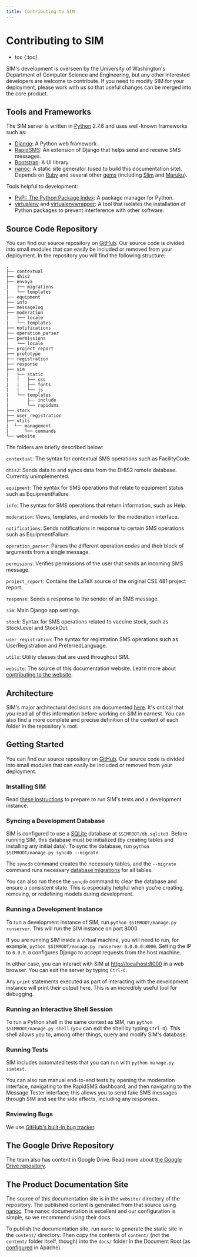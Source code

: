 ```yaml
---
title: Contributing to SIM
---
```


# Contributing to SIM

* toc
{:toc}

SIM's development is overseen by the University of Washington's Department of Computer Science and Engineering, but any other interested developers are welcome to contribute. If you need to modify SIM for your deployment, please work with us so that useful changes can be merged into the core product.

## Tools and Frameworks

The SIM server is written in [Python](https://www.python.org/) 2.7.6 and uses well-known frameworks such as:

* [Django](http://www.djangoproject.com): A Python web framework.
* [RapidSMS](http://www.rapidsms.org): An extension of Django that helps send and receive SMS messages.
* [Bootstrap](http://www.getbootstrap.com): A UI library.
* [nanoc](http://nanoc.ws/): A static site generator (used to build this documentation site). Depends on [Ruby](https://www.ruby-lang.org/en/) and several other [gems](http://guides.rubygems.org/) (including [Slim](http://slim-lang.com/) and [Maruku](http://maruku.rubyforge.org/maruku.html)).

Tools helpful to development:

* [PyPI: The Python Package Index](https://pypi.python.org/pypi/pip): A package manager for Python.
* [virtualenv](https://pypi.python.org/pypi/virtualenv) and [virtualenvwrapper](http://virtualenvwrapper.readthedocs.org/en/latest/index.html): A tool that isolates the installation of Python packages to prevent interference with other software.

## Source Code Repository

You can find our source repository on [GitHub](https://github.com/ireynolds/sms-immunization-manager). Our source code is divided into small modules that can easily be included or removed from your deployment. In the repository you will find the following structure:

    .
    ├── contextual
    ├── dhis2
    ├── envaya
    |   ├── migrations
    |   └── templates
    ├── equipment
    ├── info
    ├── messagelog
    ├── moderation
    |   ├── locale
    |   └── templates
    ├── notifications
    ├── operation_parser
    ├── permissions
    |   └── locale
    ├── project_report
    ├── prototype
    ├── registration
    ├── response
    ├── sim
    |   ├── static
    |   |   ├── css
    |   |   ├── fonts
    |   |   └── js
    |   └── templates
    |       ├── include
    |       └── rapidsms
    ├── stock
    ├── user_registration
    ├── utils
    |  └── management
    |      └── commands
    └── website

The folders are briefly described below:

`contextual`: The syntax for contextual SMS operations such as FacilityCode.

`dhis2`: Sends data to and syncs data from the DHIS2 remote database. Currently unimplemented.

`equipment`: The syntax for SMS operations that relate to equipment status such as EquipmentFailure.

`info`: The syntax for SMS operations that return information, such as Help.

`moderation`: Views, templates, and models for the moderation interface. 

`notifications`: Sends notifications in response to certain SMS operations such as EquipmentFailure.

`operation_parser`: Parses the different operation codes and their block of arguments from a single message.

`permisions`: Verifies permissions of the user that sends an incoming SMS message.

`project_report`: Contains the LaTeX source of the original CSE 481 project report.

`response`: Sends a response to the sender of an SMS message.

`sim`: Main Django app settings.

`stock`: Syntax for SMS operations related to vaccine stock, such as StockLevel and StockOut.

`user_registration`: The syntax for registration SMS operations such as UserRegistration and PreferredLanguage.

`utils`: Utility classes that are used throughout SIM.

`website`: The source of this documentation website. Learn more about [contributing to the website](docs).

## Architecture

SIM's major architectural decisions are documented [here](architecture). It's critical that you read all of this information before working on SIM in earnest. You can also find a more complete and precise definition of the content of each folder in the repository's root.

## Getting Started

You can find our source repository on [GitHub](https://github.com/ireynolds/sms-immunization-manager). Our source code is divided into small modules that can easily be included or removed from your deployment.

### Installing SIM

Read [these instructions](install) to prepare to run SIM's tests and a development instance.

### Syncing a Development Database

SIM is configured to use a [SQLite](http://www.sqlite.org/) database at `$SIMROOT/db.sqlite3`. Before running SIM, this database must be initialized (by creating tables and installing any initial data). To sync the database, run `python $SIMROOT/manage.py syncdb --migrate`.

The `syncdb` command creates the necessary tables, and the `--migrate` command runs necessary [database migrations](http://south.readthedocs.org/en/latest/tutorial/part1.html#changing-the-model) for all tables.

You can also run these the `syncdb` command to clear the database and ensure a consistent state. This is especially helpful when you're creating, removing, or redefining models during development.

### Running a Development Instance

To run a development instance of SIM, run `python $SIMROOT/manage.py runserver`. This will run the SIM instance on port 8000.

If you are running SIM inside a virtual machine, you will need to run, for example, `python $SIMROOT/manage.py runserver 0.0.0.0:8000`. Setting the IP to `0.0.0.0` configures Django to accept requests from the host machine. 

In either case, you can interact with SIM at [http://localhost:8000](http://localhost:8000) in a web browser. You can exit the server by typing `Ctrl-C`. 

Any `print` statements executed as part of interacting with the development instance will print their output here. This is an incredibly useful tool for debugging.

### Running an Interactive Shell Session

To run a Python shell in the same context as SIM, run `python $SIMROOT/manage.py shell` (you can exit the shell by typing `Ctrl-D`). This shell allows you to, among other things, query and modify SIM's database.

### Running Tests

SIM includes automated tests that you can run with `python manage.py simtest`. 

You can also run manual end-to-end tests by opening the moderation interface, navigating to the RapidSMS dashboard, and then navigating to the Message Tester interface; this allows you to send fake SMS messages through SIM and see the side effects, including any responses.

### Reviewing Bugs

We use [GitHub's built-in bug tracker](https://github.com/ireynolds/sms-immunization-manager/issues?state=open).

## The Google Drive Repository

The team also has content in Google Drive. Read more about [the Google Drive repository](google-drive).

## The Product Documentation Site

The source of this documentation site is in the `website/` directory of the repository. The published content is generated from that source using [nanoc](http://nanoc.ws/). The nanoc documentation is excellent and our configuration is simple, so we recommend using their docs.

To publish the documentation site, run `nanoc` to generate the static site in the `content/` directory. Then copy the contents of `content/` (not the `content/` folder itself, though) into the `docs/` folder in the Document Root (as [configured](/deploy/apache/#configure_apaches_to_host_sim) in Apache).